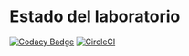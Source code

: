 # Estado del laboratorio
[![Codacy Badge](https://api.codacy.com/project/badge/Grade/6467e8d125a24305844e64955dfa504c)](https://www.codacy.com/app/nontoa/Lab5?utm_source=github.com&amp;utm_medium=referral&amp;utm_content=nontoa/Lab5&amp;utm_campaign=Badge_Grade)
[![CircleCI](https://circleci.com/gh/nontoa/Lab5.svg?style=svg)](https://circleci.com/gh/nontoa/Lab5)

